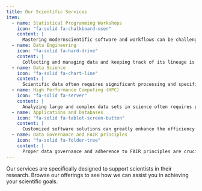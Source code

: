 ```yaml
---
title: Our Scientific Services
item:
  - name: Statistical Programming Workshops
    icon: "fa-solid fa-chalkboard-user"
    content: |
      Mastering modernscientific software and workflows can be challenging for scientists. Our workshops provide hands-on training in popular open source programming languages and tools commonly used in scientific research to help you and your team get started.
  - name: Data Engineering
    icon: "fa-solid fa-hard-drive"
    content: |
      Collecting and managing data and keeping track of its lineage is a critical aspect of scientific research. We can provide guidance and advice on obtaining, cleaning and securely managing your data, whether it be from publicly available sources or specialized methods.
  - name: Data Science
    icon: "fa-solid fa-chart-line"
    content: |
      Scientific data often requires significant processing and specific formats for analysis. We have expertise in a wide range of data analysis methods and can assist with the processing and analysis of various types of scientific data, from raw data through to publication-ready models and figures.
  - name: High Performance Computing (HPC)
    icon: "fa-solid fa-server"
    content: |
      Analyzing large and complex data sets in science often requires parallel computing. Our team has over a decade of experience in HPC and can help you with both aquiring and setting up resources for storage and processing of large datasets.
  - name: Applications and Databases
    icon: "fa-solid fa-tablet-screen-button"
    content: |
      Customized software solutions can greatly enhance the efficiency of your research. We can develop web-based applications tailored to your specific needs, such as tracking and storing data and processing status, to help you identify and resolve issues early on.
  - name: Data Governance and FAIR principles
    icon: "fa-solid fa-folder-tree"
    content: |
      Proper data governance and adherence to FAIR principles are crucial for scientific research. We can provide guidance on structuring and managing your data to ensure it is discoverable, accessible, interoperable and reusable for the broader scientific community.
---
```


Our services are specifically designed to support scientists in their research. Browse our offerings to see how we can assist you in achieving your scientific goals.
